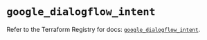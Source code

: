 # `google_dialogflow_intent`

Refer to the Terraform Registry for docs: [`google_dialogflow_intent`](https://registry.terraform.io/providers/hashicorp/google/6.49.2/docs/resources/dialogflow_intent).
